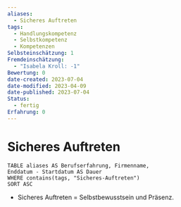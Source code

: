 ```yaml
---
aliases:
  - Sicheres Auftreten
tags:
  - Handlungskompetenz
  - Selbstkompetenz
  - Kompetenzen
Selbsteinschätzung: 1
Fremdeinschätzung:
  - "Isabela Kroll: -1"
Bewertung: 0
date-created: 2023-07-04
date-modified: 2023-04-09
date-published: 2023-07-04
Status:
  - fertig
Erfahrung: 0
---
```

# Sicheres Auftreten

```dataview
TABLE aliases AS Berufserfahrung, Firmenname,
Enddatum - Startdatum AS Dauer
WHERE contains(tags, "Sicheres-Auftreten")
SORT ASC
```

- Sicheres Auftreten = Selbstbewusstsein und Präsenz.
